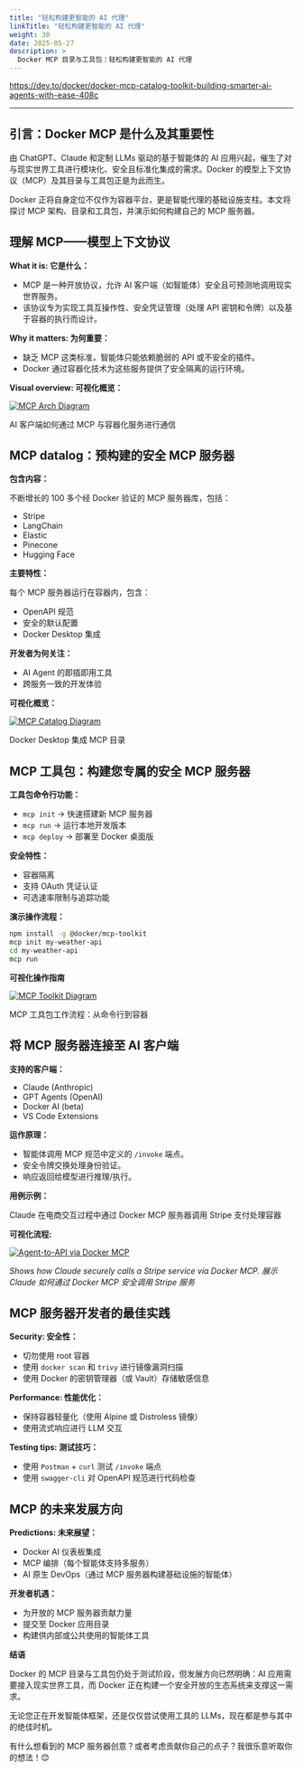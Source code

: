 ```yaml
---
title: "轻松构建更智能的 AI 代理"
linkTitle: "轻松构建更智能的 AI 代理"
weight: 30
date: 2025-05-27
description: >
  Docker MCP 目录与工具包：轻松构建更智能的 AI 代理
---
```


https://dev.to/docker/docker-mcp-catalog-toolkit-building-smarter-ai-agents-with-ease-408c

------

## 引言：Docker MCP 是什么及其重要性

由 ChatGPT、Claude 和定制 LLMs 驱动的基于智能体的 AI 应用兴起，催生了对与现实世界工具进行模块化、安全且标准化集成的需求。Docker 的模型上下文协议（MCP）及其目录与工具包正是为此而生。

Docker 正将自身定位不仅作为容器平台，更是智能代理的基础设施支柱。本文将探讨 MCP 架构、目录和工具包，并演示如何构建自己的 MCP 服务器。

## 理解 MCP——模型上下文协议

**What it is: 它是什么：**

- MCP 是一种开放协议，允许 AI 客户端（如智能体）安全且可预测地调用现实世界服务。
- 该协议专为实现工具互操作性、安全凭证管理（处理 API 密钥和令牌）以及基于容器的执行而设计。

**Why it matters: 为何重要：**

- 缺乏 MCP 这类标准，智能体只能依赖脆弱的 API 或不安全的插件。
- Docker 通过容器化技术为这些服务提供了安全隔离的运行环境。

**Visual overview: 可视化概览：**

[![MCP Arch Diagram](https://media2.dev.to/dynamic/image/width=800%2Cheight=%2Cfit=scale-down%2Cgravity=auto%2Cformat=auto/https%3A%2F%2Fdev-to-uploads.s3.amazonaws.com%2Fuploads%2Farticles%2Fnl9fzxlbty6djtfhhuzn.png)](https://media2.dev.to/dynamic/image/width=800%2Cheight=%2Cfit=scale-down%2Cgravity=auto%2Cformat=auto/https%3A%2F%2Fdev-to-uploads.s3.amazonaws.com%2Fuploads%2Farticles%2Fnl9fzxlbty6djtfhhuzn.png)

AI 客户端如何通过 MCP 与容器化服务进行通信

## MCP datalog：预构建的安全 MCP 服务器

**包含内容：**

不断增长的 100 多个经 Docker 验证的 MCP 服务器库，包括：

- Stripe
- LangChain
- Elastic
- Pinecone
- Hugging Face

**主要特性：**

每个 MCP 服务器运行在容器内，包含：

- OpenAPI 规范
- 安全的默认配置
- Docker Desktop 集成

**开发者为何关注：**

- AI Agent 的即插即用工具
- 跨服务一致的开发体验

**可视化概览：**

[![MCP Catalog Diagram](https://media2.dev.to/dynamic/image/width=800%2Cheight=%2Cfit=scale-down%2Cgravity=auto%2Cformat=auto/https%3A%2F%2Fdev-to-uploads.s3.amazonaws.com%2Fuploads%2Farticles%2Fr1awaatmw44r57fm2as3.png)](https://media2.dev.to/dynamic/image/width=800%2Cheight=%2Cfit=scale-down%2Cgravity=auto%2Cformat=auto/https%3A%2F%2Fdev-to-uploads.s3.amazonaws.com%2Fuploads%2Farticles%2Fr1awaatmw44r57fm2as3.png)

Docker Desktop 集成 MCP 目录

## MCP 工具包：构建您专属的安全 MCP 服务器

**工具包命令行功能：**

- `mcp init` → 快速搭建新 MCP 服务器
- `mcp run` → 运行本地开发版本
- `mcp deploy` → 部署至 Docker 桌面版

**安全特性：**

- 容器隔离
- 支持 OAuth 凭证认证
- 可选速率限制与追踪功能

**演示操作流程：**

```bash
npm install -g @docker/mcp-toolkit
mcp init my-weather-api
cd my-weather-api
mcp run
```

**可视化操作指南**

[![MCP Toolkit Diagram](https://media2.dev.to/dynamic/image/width=800%2Cheight=%2Cfit=scale-down%2Cgravity=auto%2Cformat=auto/https%3A%2F%2Fdev-to-uploads.s3.amazonaws.com%2Fuploads%2Farticles%2Fpflyy3al2z9h1nxzhw03.png)](https://media2.dev.to/dynamic/image/width=800%2Cheight=%2Cfit=scale-down%2Cgravity=auto%2Cformat=auto/https%3A%2F%2Fdev-to-uploads.s3.amazonaws.com%2Fuploads%2Farticles%2Fpflyy3al2z9h1nxzhw03.png)

MCP 工具包工作流程：从命令行到容器

## 将 MCP 服务器连接至 AI 客户端

**支持的客户端：**

- Claude (Anthropic) 
- GPT Agents (OpenAI)
- Docker AI (beta) 
- VS Code Extensions

**运作原理：**

- 智能体调用 MCP 规范中定义的 `/invoke` 端点。
- 安全令牌交换处理身份验证。
- 响应返回给模型进行推理/执行。

**用例示例：**

Claude 在电商交互过程中通过 Docker MCP 服务器调用 Stripe 支付处理容器

**可视化流程:**

[![Agent-to-API via Docker MCP](https://media2.dev.to/dynamic/image/width=800%2Cheight=%2Cfit=scale-down%2Cgravity=auto%2Cformat=auto/https%3A%2F%2Fdev-to-uploads.s3.amazonaws.com%2Fuploads%2Farticles%2Fqht7pop4qx9u0lakaito.png)](https://media2.dev.to/dynamic/image/width=800%2Cheight=%2Cfit=scale-down%2Cgravity=auto%2Cformat=auto/https%3A%2F%2Fdev-to-uploads.s3.amazonaws.com%2Fuploads%2Farticles%2Fqht7pop4qx9u0lakaito.png)

*Shows how Claude securely calls a Stripe service via Docker MCP.
展示 Claude 如何通过 Docker MCP 安全调用 Stripe 服务*

## MCP 服务器开发者的最佳实践

**Security: 安全性：**

- 切勿使用 root 容器
- 使用 `docker scan` 和 `trivy` 进行镜像漏洞扫描
- 使用 Docker 的密钥管理器（或 Vault）存储敏感信息

**Performance: 性能优化：**

- 保持容器轻量化（使用 Alpine 或 Distroless 镜像）
- 使用流式响应进行 LLM 交互

**Testing tips: 测试技巧：**

- 使用 `Postman` + `curl` 测试 `/invoke` 端点
- 使用 `swagger-cli` 对 OpenAPI 规范进行代码检查

## MCP 的未来发展方向

**Predictions: 未来展望：**

- Docker AI 仪表板集成
- MCP 编排（每个智能体支持多服务）
- AI 原生 DevOps（通过 MCP 服务器构建基础设施的智能体）

**开发者机遇：**

- 为开放的 MCP 服务器贡献力量
- 提交至 Docker 应用目录
- 构建供内部或公共使用的智能体工具

**结语**

Docker 的 MCP 目录与工具包仍处于测试阶段，但发展方向已然明确：AI 应用需要接入现实世界工具，而 Docker 正在构建一个安全开放的生态系统来支撑这一需求。

无论您正在开发智能体框架，还是仅仅尝试使用工具的 LLMs，现在都是参与其中的绝佳时机。

有什么想看到的 MCP 服务器创意？或者考虑贡献你自己的点子？我很乐意听取你的想法！😊
